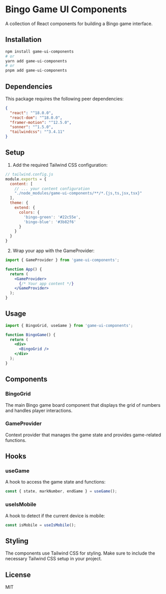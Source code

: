 # Bingo Game UI Components

A collection of React components for building a Bingo game interface.

## Installation

```bash
npm install game-ui-components
# or
yarn add game-ui-components
# or
pnpm add game-ui-components
```

## Dependencies

This package requires the following peer dependencies:

```json
{
  "react": "^18.0.0",
  "react-dom": "^18.0.0",
  "framer-motion": "^12.5.0",
  "sonner": "^1.5.0",
  "tailwindcss": "^3.4.11"
}
```

## Setup

1. Add the required Tailwind CSS configuration:

```js
// tailwind.config.js
module.exports = {
  content: [
    // ... your content configuration
    "./node_modules/game-ui-components/**/*.{js,ts,jsx,tsx}"
  ],
  theme: {
    extend: {
      colors: {
        'bingo-green': '#22c55e',
        'bingo-blue': '#3b82f6'
      }
    }
  }
}
```

2. Wrap your app with the GameProvider:

```jsx
import { GameProvider } from 'game-ui-components';

function App() {
  return (
    <GameProvider>
      {/* Your app content */}
    </GameProvider>
  );
}
```

## Usage

```jsx
import { BingoGrid, useGame } from 'game-ui-components';

function BingoGame() {
  return (
    <div>
      <BingoGrid />
    </div>
  );
}
```

## Components

### BingoGrid

The main Bingo game board component that displays the grid of numbers and handles player interactions.

### GameProvider

Context provider that manages the game state and provides game-related functions.

## Hooks

### useGame

A hook to access the game state and functions:

```jsx
const { state, markNumber, endGame } = useGame();
```

### useIsMobile

A hook to detect if the current device is mobile:

```jsx
const isMobile = useIsMobile();
```

## Styling

The components use Tailwind CSS for styling. Make sure to include the necessary Tailwind CSS setup in your project.

## License

MIT 